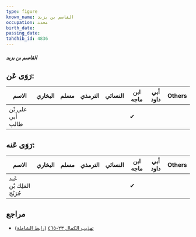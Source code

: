 ```yaml
---
type: figure
known_name: القاسم بن يزيد
occupation: محدث
birth_date:
passing_date:
tahdhib_id: 4836
---
```

##### القاسم بن يزيد

## رَوَى عَن:
| الاسم             | البخاري | مسلم | الترمذي | النسائي | ابن ماجه | أبي داود | Others |
| ----------------- | ------- | ---- | ------- | ------- | -------- | -------- | ------ |
| علي بْن أَبي طالب |         |      |         |         | ✔        |          |        |
## رَوَى عَنه:
| الاسم                    | البخاري | مسلم | الترمذي | النسائي | ابن ماجه | أبي داود | Others |
| ------------------------ | ------- | ---- | ------- | ------- | -------- | -------- | ------ |
| عَبد المَلِك بْن جُرَيْج |         |      |         |         | ✔        |          |        |
## مراجع
- [تهذيب الكمال ٢٣-٤٦٥](obsidian://open?vault=Tahdhib-al-Kamal&file=Figures/٤٨٣٦-القاسم%20بن%20يزيد) ([رابط الشاملة](https://shamela.ws/book/3722/12352))